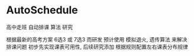 # AutoSchedule
高中走班 自动排课 算法 研究

根据最新的高考方案 6选3 或 7选3 而研发
预计使用 模拟退火, 遗传算法 来解决 排课问题
初步先实现课表可用性, 后续研究添加 根据规则配置左右课表分布规律
